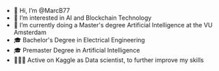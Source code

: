- 👋 Hi, I’m @MarcB77
- 👀 I’m interested in AI and Blockchain Technology
- 🌱 I’m currently doing a Master's degree Artificial Intelligence at the VU Amsterdam
- 🎓 Bachelor's Degree in Electrical Engineering
- 🎓 Premaster Degree in Artificial Intelligence
- 🧗🏼‍♂️ Active on Kaggle as Data scientist, to further improve my skills

<!---
MarcB77/MarcB77 is a ✨ special ✨ repository because its `README.md` (this file) appears on your GitHub profile.
You can click the Preview link to take a look at your changes.
--->
